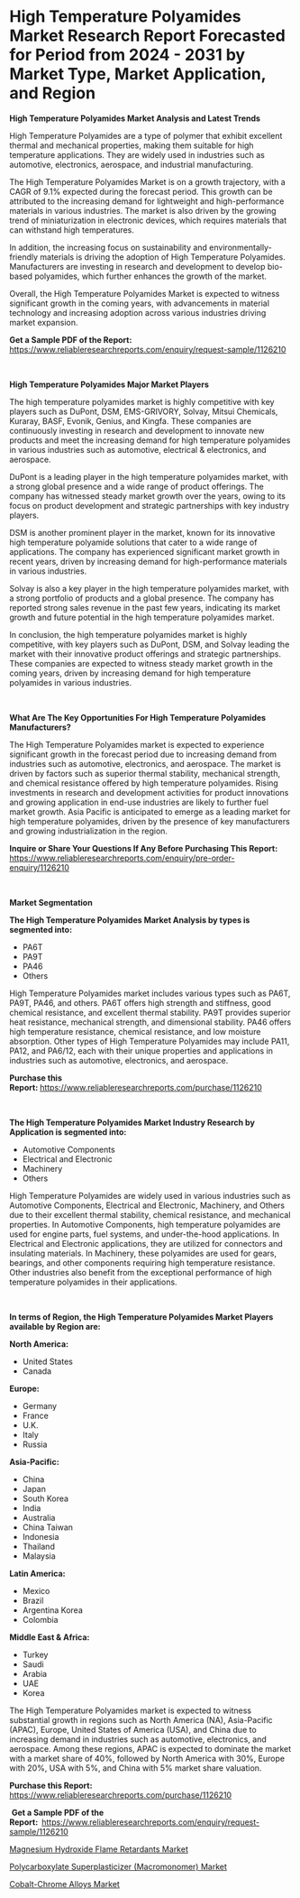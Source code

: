 <p><h1>High Temperature Polyamides Market Research Report Forecasted for Period from 2024 -  2031 by Market Type, Market Application, and Region</h1></p><p><strong>High Temperature Polyamides Market Analysis and Latest Trends</strong></p>
<p><p>High Temperature Polyamides are a type of polymer that exhibit excellent thermal and mechanical properties, making them suitable for high temperature applications. They are widely used in industries such as automotive, electronics, aerospace, and industrial manufacturing.</p><p>The High Temperature Polyamides Market is on a growth trajectory, with a CAGR of 9.1% expected during the forecast period. This growth can be attributed to the increasing demand for lightweight and high-performance materials in various industries. The market is also driven by the growing trend of miniaturization in electronic devices, which requires materials that can withstand high temperatures.</p><p>In addition, the increasing focus on sustainability and environmentally-friendly materials is driving the adoption of High Temperature Polyamides. Manufacturers are investing in research and development to develop bio-based polyamides, which further enhances the growth of the market.</p><p>Overall, the High Temperature Polyamides Market is expected to witness significant growth in the coming years, with advancements in material technology and increasing adoption across various industries driving market expansion.</p></p>
<p><strong>Get a Sample PDF of the Report:&nbsp;</strong> <a href="https://www.reliableresearchreports.com/enquiry/request-sample/1126210">https://www.reliableresearchreports.com/enquiry/request-sample/1126210</a></p>
<p>&nbsp;</p>
<p><strong>High Temperature Polyamides Major Market Players</strong></p>
<p><p>The high temperature polyamides market is highly competitive with key players such as DuPont, DSM, EMS-GRIVORY, Solvay, Mitsui Chemicals, Kuraray, BASF, Evonik, Genius, and Kingfa. These companies are continuously investing in research and development to innovate new products and meet the increasing demand for high temperature polyamides in various industries such as automotive, electrical & electronics, and aerospace.</p><p>DuPont is a leading player in the high temperature polyamides market, with a strong global presence and a wide range of product offerings. The company has witnessed steady market growth over the years, owing to its focus on product development and strategic partnerships with key industry players.</p><p>DSM is another prominent player in the market, known for its innovative high temperature polyamide solutions that cater to a wide range of applications. The company has experienced significant market growth in recent years, driven by increasing demand for high-performance materials in various industries.</p><p>Solvay is also a key player in the high temperature polyamides market, with a strong portfolio of products and a global presence. The company has reported strong sales revenue in the past few years, indicating its market growth and future potential in the high temperature polyamides market.</p><p>In conclusion, the high temperature polyamides market is highly competitive, with key players such as DuPont, DSM, and Solvay leading the market with their innovative product offerings and strategic partnerships. These companies are expected to witness steady market growth in the coming years, driven by increasing demand for high temperature polyamides in various industries.</p></p>
<p>&nbsp;</p>
<p><strong>What Are The Key Opportunities For High Temperature Polyamides Manufacturers?</strong></p>
<p><p>The High Temperature Polyamides market is expected to experience significant growth in the forecast period due to increasing demand from industries such as automotive, electronics, and aerospace. The market is driven by factors such as superior thermal stability, mechanical strength, and chemical resistance offered by high temperature polyamides. Rising investments in research and development activities for product innovations and growing application in end-use industries are likely to further fuel market growth. Asia Pacific is anticipated to emerge as a leading market for high temperature polyamides, driven by the presence of key manufacturers and growing industrialization in the region.</p></p>
<p><strong>Inquire or Share Your Questions If Any Before Purchasing This Report:</strong> <a href="https://www.reliableresearchreports.com/enquiry/pre-order-enquiry/1126210">https://www.reliableresearchreports.com/enquiry/pre-order-enquiry/1126210</a></p>
<p>&nbsp;</p>
<p><strong>Market Segmentation</strong></p>
<p><strong>The High Temperature Polyamides Market Analysis by types is segmented into:</strong></p>
<p><ul><li>PA6T</li><li>PA9T</li><li>PA46</li><li>Others</li></ul></p>
<p><p>High Temperature Polyamides market includes various types such as PA6T, PA9T, PA46, and others. PA6T offers high strength and stiffness, good chemical resistance, and excellent thermal stability. PA9T provides superior heat resistance, mechanical strength, and dimensional stability. PA46 offers high temperature resistance, chemical resistance, and low moisture absorption. Other types of High Temperature Polyamides may include PA11, PA12, and PA6/12, each with their unique properties and applications in industries such as automotive, electronics, and aerospace.</p></p>
<p><strong>Purchase this Report:&nbsp;</strong><a href="https://www.reliableresearchreports.com/purchase/1126210">https://www.reliableresearchreports.com/purchase/1126210</a></p>
<p>&nbsp;</p>
<p><strong>The High Temperature Polyamides Market Industry Research by Application is segmented into:</strong></p>
<p><ul><li>Automotive Components</li><li>Electrical and Electronic</li><li>Machinery</li><li>Others</li></ul></p>
<p><p>High Temperature Polyamides are widely used in various industries such as Automotive Components, Electrical and Electronic, Machinery, and Others due to their excellent thermal stability, chemical resistance, and mechanical properties. In Automotive Components, high temperature polyamides are used for engine parts, fuel systems, and under-the-hood applications. In Electrical and Electronic applications, they are utilized for connectors and insulating materials. In Machinery, these polyamides are used for gears, bearings, and other components requiring high temperature resistance. Other industries also benefit from the exceptional performance of high temperature polyamides in their applications.</p></p>
<p>&nbsp;</p>
<p><strong>In terms of Region, the High Temperature Polyamides Market Players available by Region are:</strong></p>
<p>
    <p> <strong> North America: </strong>
        <ul>
            <li>United States</li>
            <li>Canada</li>
        </ul>
        </p> 
    <p> <strong> Europe: </strong>
        <ul>
            <li>Germany</li>
            <li>France</li>
            <li>U.K.</li>
            <li>Italy</li>
            <li>Russia</li>
        </ul>
        </p> 
    <p> <strong> Asia-Pacific: </strong>
        <ul>
            <li>China</li>
            <li>Japan</li>
            <li>South Korea</li>
            <li>India</li>
            <li>Australia</li>
            <li>China Taiwan</li>
            <li>Indonesia</li>
            <li>Thailand</li>
            <li>Malaysia</li>
        </ul>
        </p> 
    <p> <strong> Latin America: </strong>
        <ul>
            <li>Mexico</li>
            <li>Brazil</li>
            <li>Argentina Korea</li>
            <li>Colombia</li>
        </ul>
        </p> 
    <p> <strong> Middle East & Africa: </strong>
        <ul>
            <li>Turkey</li>
            <li>Saudi</li>
            <li>Arabia</li>
            <li>UAE</li>
            <li>Korea</li>
        </ul>
    </p>
    </p>
<p><p>The High Temperature Polyamides market is expected to witness substantial growth in regions such as North America (NA), Asia-Pacific (APAC), Europe, United States of America (USA), and China due to increasing demand in industries such as automotive, electronics, and aerospace. Among these regions, APAC is expected to dominate the market with a market share of 40%, followed by North America with 30%, Europe with 20%, USA with 5%, and China with 5% market share valuation.</p></p>
<p><strong>Purchase this Report: </strong><a href="https://www.reliableresearchreports.com/purchase/1126210">https://www.reliableresearchreports.com/purchase/1126210</a></p>
<p>&nbsp;<strong>Get a Sample PDF of the Report:&nbsp;&nbsp;</strong><a href="https://www.reliableresearchreports.com/enquiry/request-sample/1126210">https://www.reliableresearchreports.com/enquiry/request-sample/1126210</a></p>
<p><strong></strong></p>
<p><p><a href="https://github.com/jodemen/Market-Research-Report-List-1/blob/main/magnesium-hydroxide-flame-retardants-market.md">Magnesium Hydroxide Flame Retardants Market</a></p><p><a href="https://github.com/jj19131/Market-Research-Report-List-1/blob/main/polycarboxylate-superplasticizer-macromonomer-market.md">Polycarboxylate Superplasticizer (Macromonomer) Market</a></p><p><a href="https://github.com/Sarissaschmalingtr6fz2739/Market-Research-Report-List-1/blob/main/cobalt-chrome-alloys-market.md">Cobalt-Chrome Alloys Market</a></p></p>